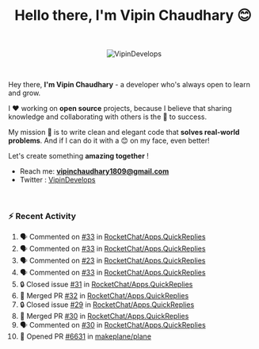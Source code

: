 <!--### Hi 👋 Vipin Chaudhary here!-->
<h1 align="center">Hello there, I'm Vipin Chaudhary 😊</h1>
	
<br />
<div align="center">
<p>&nbsp;<img align="center" src="https://github-readme-stats.vercel.app/api/?username=VipinDevelops&show_icons=true&title_color=C9D1D9&icon_color=58A6FF&border_color=30363D&text_color=C9D1D9&bg_color=0d1117" alt="VipinDevelops" /></p>
</div>


<br />

Hey there, **I'm Vipin Chaudhary** - a  developer who's always open to learn and grow. 


I ❤️ working on **open source** projects, because I believe that sharing knowledge and collaborating with others is the 🔑 to success.

My mission 🚀 is to write clean and elegant code that **solves real-world problems**. And if I can do it with a 😊 on my face, even better!

 Let's create something **amazing together** ! 
 
 - Reach me: **vipinchaudhary1809@gmail.com**
 - Twitter : [VipinDevelops](https://twitter.com/VipinDevelops)
<br />


### :zap: Recent Activity

<!--START_SECTION:activity-->
1. 🗣 Commented on [#33](https://github.com/RocketChat/Apps.QuickReplies/issues/33#issuecomment-2673760397) in [RocketChat/Apps.QuickReplies](https://github.com/RocketChat/Apps.QuickReplies)
2. 🗣 Commented on [#33](https://github.com/RocketChat/Apps.QuickReplies/issues/33#issuecomment-2673528017) in [RocketChat/Apps.QuickReplies](https://github.com/RocketChat/Apps.QuickReplies)
3. 🗣 Commented on [#23](https://github.com/RocketChat/Apps.QuickReplies/pull/23#issuecomment-2673512257) in [RocketChat/Apps.QuickReplies](https://github.com/RocketChat/Apps.QuickReplies)
4. 🗣 Commented on [#33](https://github.com/RocketChat/Apps.QuickReplies/issues/33#issuecomment-2673509696) in [RocketChat/Apps.QuickReplies](https://github.com/RocketChat/Apps.QuickReplies)
5. 🔒 Closed issue [#31](https://github.com/RocketChat/Apps.QuickReplies/issues/31) in [RocketChat/Apps.QuickReplies](https://github.com/RocketChat/Apps.QuickReplies)
6. 🎉 Merged PR [#32](https://github.com/RocketChat/Apps.QuickReplies/pull/32) in [RocketChat/Apps.QuickReplies](https://github.com/RocketChat/Apps.QuickReplies)
7. 🔒 Closed issue [#29](https://github.com/RocketChat/Apps.QuickReplies/issues/29) in [RocketChat/Apps.QuickReplies](https://github.com/RocketChat/Apps.QuickReplies)
8. 🎉 Merged PR [#30](https://github.com/RocketChat/Apps.QuickReplies/pull/30) in [RocketChat/Apps.QuickReplies](https://github.com/RocketChat/Apps.QuickReplies)
9. 🗣 Commented on [#30](https://github.com/RocketChat/Apps.QuickReplies/pull/30#issuecomment-2670760130) in [RocketChat/Apps.QuickReplies](https://github.com/RocketChat/Apps.QuickReplies)
10. 💪 Opened PR [#6631](https://github.com/makeplane/plane/pull/6631) in [makeplane/plane](https://github.com/makeplane/plane)
<!--END_SECTION:activity-->

  
